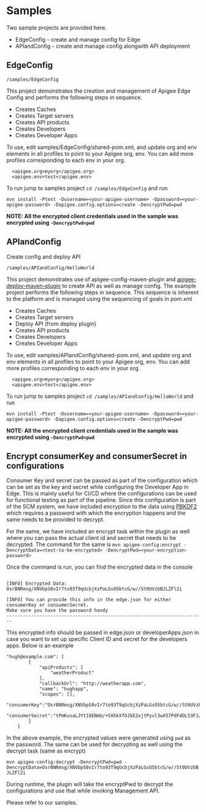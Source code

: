 # Samples
Two sample projects are provided here.
 * EdgeConfig - create and manage config for Edge
 * APIandConfig - create and manage config alongwith API deployment

## EdgeConfig
```
/samples/EdgeConfig
```

This project demonstrates the creation and management of Apigee Edge Config and performs the following steps in sequence.
  - Creates Caches
  - Creates Target servers
  - Creates API products
  - Creates Developers
  - Creates Developer Apps

To use, edit samples/EdgeConfig/shared-pom.xml, and update org and env elements in all profiles to point to your Apigee org, env. You can add more profiles corresponding to each env in your org.

      <apigee.org>myorg</apigee.org>
      <apigee.env>test</apigee.env>

To run jump to samples project `cd /samples/EdgeConfig` and run

`mvn install -Ptest -Dusername=<your-apigee-username> -Dpassword=<your-apigee-password> -Dapigee.config.options=create -DencryptPwd=pwd`

**NOTE: All the encrypted client credentials used in the sample was encrypted using `-DencryptPwd=pwd`**


## APIandConfig

Create config and deploy API
```
/samples/APIandConfig/HelloWorld
```

This project demonstrates use of apigee-config-maven-plugin and [apigee-deploy-maven-plugin](https://github.com/apigee/apigee-deploy-maven-plugin) to create API as well as manage config. The example project performs the following steps in sequence. This sequence is inherent to the platform and is managed using the sequencing of goals in pom.xml
  - Creates Caches
  - Creates Target servers
  - Deploy API  (from deploy plugin)
  - Creates API products
  - Creates Developers
  - Creates Developer Apps

To use, edit samples/APIandConfig/shared-pom.xml, and update org and env elements in all profiles to point to your Apigee org, env. You can add more profiles corresponding to each env in your org.

      <apigee.org>myorg</apigee.org>
      <apigee.env>test</apigee.env>

To run jump to samples project `cd /samples/APIandConfig/HelloWorld` and run

`mvn install -Ptest -Dusername=<your-apigee-username> -Dpassword=<your-apigee-password> -Dapigee.config.options=create -DencryptPwd=pwd`

**NOTE: All the encrypted client credentials used in the sample was encrypted using `-DencryptPwd=pwd`**


## Encrypt consumerKey and consumerSecret in configurations

Consumer Key and secret can be passed as part of the configuration which can be set as the key and secret while configuring the Developer App in Edge. This is mainly useful for CI/CD where the configurations can be used for functional testing as part of the pipeline. Since this configuration is part of the SCM system, we have included encryption to the data using [PBKDF2](https://en.wikipedia.org/wiki/PBKDF2) which requires a password with which the encryption happens and the same needs to be provided to decrypt.

For the same, we have included an encrypt task within the plugin as well where you can pass the actual client id and secret that needs to be decrypted. The command for the same is
`mvn apigee-config:encrypt -DencryptData=<text-to-be-encrypted> -DencryptPwd=<your-encryption-password>`

Once the command is run, you can find the encrypted data in the console

``` ************************************************************************

[INFO] Encrypted Data: OsrBNRmsg/XNVbpS0vIr7to93T9qUcbjXzPaLGsO5btcG/w//St0UVzbBJLZFl2i

[INFO] You can provide this info in the edge.json for either consumerKey or consumerSecret.
Make sure you have the password handy
------------------------------------------------------------------------
```

This encrypted info should be passed in edge.json or developerApps.json in case you want to set up specific Client ID and secret for the developers apps. Below is an example

```
"hugh@example.com": [
        {
            "apiProducts": [
                "weatherProduct"
            ],
            "callbackUrl": "http://weatherapp.com",
            "name": "hughapp",
            "scopes": [],
            "consumerKey":"OsrBNRmsg/XNVbpS0vIr7to93T9qUcbjXzPaLGsO5btcG/w//St0UVzbBJLZFl2i",
            "consumerSecret":"tPmKusaLJYtI8ENmb/+SXhkXfOJkE2vjtPyvl3wX57PdFdOL53FJ/VUAJBb4vAn6"
        }
    ]
```

In the above example, the encrypted values were generated using `pwd` as the password. The same can be used for decrypting as well using the decrypt task (same as encrypt)

`mvn apigee-config:decrypt -DencryptPwd=pwd -DencryptData=OsrBNRmsg/XNVbpS0vIr7to93T9qUcbjXzPaLGsO5btcG/w//St0UVzbBJLZFl2i`

During runtime, the plugin will take the encryptPwd to decrypt the configurations and use that while invoking Management API.

Please refer to our samples.
